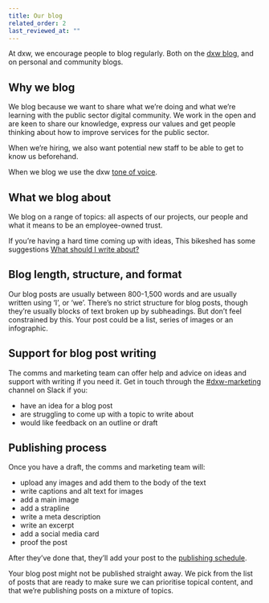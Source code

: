 ```yaml
---
title: Our blog
related_order: 2
last_reviewed_at: ""
---
```


At dxw, we encourage people to blog regularly. Both on the [dxw blog](https://www.dxw.com/blog/), and on personal and community blogs.

## Why we blog

We blog because we want to share what we’re doing and what we’re learning with the public sector digital community. We work in the open and are keen to share our knowledge, express our values and get people thinking about how to improve services for the public sector.

When we’re hiring, we also want potential new staff to be able to get to know us beforehand.

When we blog we use the dxw [tone of voice](/work-we-do/tone-of-voice/).

## What we blog about

We blog on a range of topics: all aspects of our projects, our people and what it means to be an employee-owned trust.

If you’re having a hard time coming up with ideas, This bikeshed has some suggestions [What should I write about?](https://bikeshed.dxw.com/2023/03/09/what-should-i-write-about/)

## Blog length, structure, and format

Our blog posts are usually between 800-1,500 words and are usually written using ‘I’, or ‘we’. There’s no strict structure for blog posts, though they’re usually blocks of text broken up by subheadings. But don’t feel constrained by this. Your post could be a list, series of images or an infographic.  

## Support for blog post writing

The comms and marketing team can offer help and advice on ideas and support with writing if you need it. Get in touch through the
[\#dxw-marketing](https://dxw.slack.com/archives/C0K5DRKU6) channel on Slack if you:

* have an idea for a blog post
* are struggling to come up with a topic to write about
* would like feedback on an outline or draft

## Publishing process

Once you have a draft, the comms and marketing team will:

* upload any images and add them to the body of the text
* write captions and alt text for images
* add a main image
* add a strapline
* write a meta description
* write an excerpt
* add a social media card
* proof the post

After they’ve done that, they’ll add your post to the [publishing schedule](https://trello.com/b/otR1Mmjv/dxw-blogging-and-case-studies-schedule).

Your blog post might not be published straight away. We pick from the list of posts that are ready to make sure we can prioritise topical content, and that we’re publishing posts on a mixture of topics.
